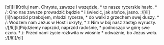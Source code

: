 [ol][li]Króluj nam, Chryste, zawsze i wszędzie, * to nasze rycerskie hasło. * /: Ono nas zawsze prowadzić będzie * i świecić, jak słońce, jasno. :/[/li][li]Naprzód przebojem, młodzi rycerze, * do walki z grzechem swej duszy. * /: Wodzem nam Jezus w Hostii ukryty, * z Nim w bój nasz zastęp wyruszy. :/[/li][li]Pójdziemy naprzód, naprzód radośnie, * podnosząc w górę swe czoła. * /: Przed nami życie rozkwita w wiośnie * odważnie, bo Jezus woła. :/[/li][/ol]